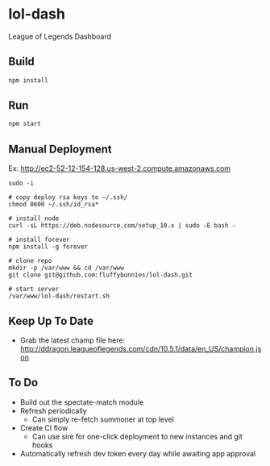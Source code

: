 # lol-dash
League of Legends Dashboard


## Build
```bash
npm install
```


## Run
```bash
npm start
```


## Manual Deployment
Ex: http://ec2-52-12-154-128.us-west-2.compute.amazonaws.com
```
sudo -i

# copy deploy rsa keys to ~/.ssh/
chmod 0600 ~/.ssh/id_rsa*

# install node
curl -sL https://deb.nodesource.com/setup_10.x | sudo -E bash -

# install forever
npm install -g forever

# clone repo
mkdir -p /var/www && cd /var/www
git clone git@github.com:fluffybunnies/lol-dash.git

# start server
/var/www/lol-dash/restart.sh
```


## Keep Up To Date
- Grab the latest champ file here: http://ddragon.leagueoflegends.com/cdn/10.5.1/data/en_US/champion.json


## To Do
- Build out the spectate-match module
- Refresh periodically
	- Can simply re-fetch summoner at top level
- Create CI flow
	- Can use sire for one-click deployment to new instances and git hooks
- Automatically refresh dev token every day while awaiting app approval
